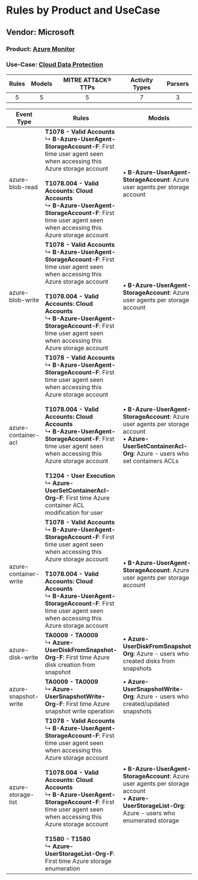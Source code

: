 Rules by Product and UseCase
============================
Vendor: Microsoft
-----------------
### Product: [Azure Monitor](../ds_microsoft_azure_monitor.md)
### Use-Case: [Cloud Data Protection](../../../../UseCases/uc_cloud_data_protection.md)

| Rules | Models | MITRE ATT&CK® TTPs | Activity Types | Parsers |
|:-----:|:------:|:------------------:|:--------------:|:-------:|
|   5   |   5    |         5          |       7        |    3    |

| Event Type    | Rules    | Models    |
| ---- | ---- | ---- |
| azure-blob-read       | <b>T1078 - Valid Accounts</b><br> ↳ <b>B-Azure-UserAgent-StorageAccount-F</b>: First time user agent seen when accessing this Azure storage account<br><br><b>T1078.004 - Valid Accounts: Cloud Accounts</b><br> ↳ <b>B-Azure-UserAgent-StorageAccount-F</b>: First time user agent seen when accessing this Azure storage account    |  • <b>B-Azure-UserAgent-StorageAccount</b>: Azure - user agents per storage account    |
| azure-blob-write      | <b>T1078 - Valid Accounts</b><br> ↳ <b>B-Azure-UserAgent-StorageAccount-F</b>: First time user agent seen when accessing this Azure storage account<br><br><b>T1078.004 - Valid Accounts: Cloud Accounts</b><br> ↳ <b>B-Azure-UserAgent-StorageAccount-F</b>: First time user agent seen when accessing this Azure storage account    |  • <b>B-Azure-UserAgent-StorageAccount</b>: Azure - user agents per storage account    |
| azure-container-acl   | <b>T1078 - Valid Accounts</b><br> ↳ <b>B-Azure-UserAgent-StorageAccount-F</b>: First time user agent seen when accessing this Azure storage account<br><br><b>T1078.004 - Valid Accounts: Cloud Accounts</b><br> ↳ <b>B-Azure-UserAgent-StorageAccount-F</b>: First time user agent seen when accessing this Azure storage account<br><br><b>T1204 - User Execution</b><br> ↳ <b>Azure-UserSetContainerAcl-Org-F</b>: First time Azure container ACL modification for user |  • <b>B-Azure-UserAgent-StorageAccount</b>: Azure - user agents per storage account<br> • <b>Azure-UserSetContainerAcl-Org</b>: Azure - users who set containers ACLs |
| azure-container-write | <b>T1078 - Valid Accounts</b><br> ↳ <b>B-Azure-UserAgent-StorageAccount-F</b>: First time user agent seen when accessing this Azure storage account<br><br><b>T1078.004 - Valid Accounts: Cloud Accounts</b><br> ↳ <b>B-Azure-UserAgent-StorageAccount-F</b>: First time user agent seen when accessing this Azure storage account    |  • <b>B-Azure-UserAgent-StorageAccount</b>: Azure - user agents per storage account    |
| azure-disk-write      | <b>TA0009 - TA0009</b><br> ↳ <b>Azure-UserDiskFromSnapshot-Org-F</b>: First time Azure disk creation from snapshot    |  • <b>Azure-UserDiskFromSnapshot-Org</b>: Azure - users who created disks from snapshots    |
| azure-snapshot-write  | <b>TA0009 - TA0009</b><br> ↳ <b>Azure-UserSnapshotWrite-Org-F</b>: First time Azure snapshot write operation    |  • <b>Azure-UserSnapshotWrite-Org</b>: Azure - users who created/updated snapshots    |
| azure-storage-list    | <b>T1078 - Valid Accounts</b><br> ↳ <b>B-Azure-UserAgent-StorageAccount-F</b>: First time user agent seen when accessing this Azure storage account<br><br><b>T1078.004 - Valid Accounts: Cloud Accounts</b><br> ↳ <b>B-Azure-UserAgent-StorageAccount-F</b>: First time user agent seen when accessing this Azure storage account<br><br><b>T1580 - T1580</b><br> ↳ <b>Azure-UserStorageList-Org-F</b>: First time Azure storage enumeration    |  • <b>B-Azure-UserAgent-StorageAccount</b>: Azure - user agents per storage account<br> • <b>Azure-UserStorageList-Org</b>: Azure - users who enumerated storage      |